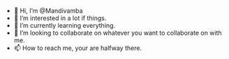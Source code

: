 - 👋 Hi, I’m @Mandivamba
- 👀 I’m interested in a lot if things.
- 🌱 I’m currently learning everything.
- 💞️ I’m looking to collaborate on whatever you want to collaborate on with me.
- 📫 How to reach me, your are halfway there.

<!---
Mandivamba/Mandivamba is a ✨ special ✨ repository because its `README.md` (this file) appears on your GitHub profile.
You can click the Preview link to take a look at your changes.
--->
